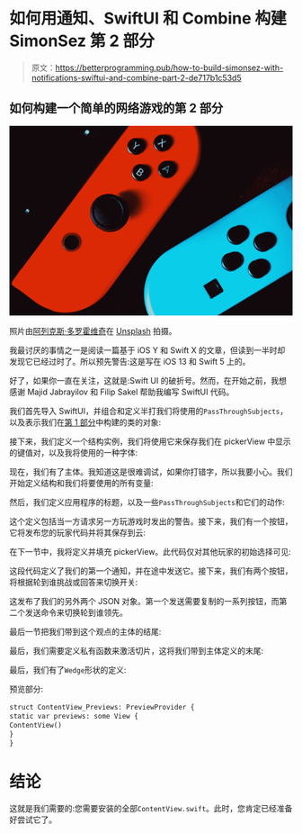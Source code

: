 # 如何用通知、SwiftUI 和 Combine 构建 SimonSez 第 2 部分

> 原文：<https://betterprogramming.pub/how-to-build-simonsez-with-notifications-swiftui-and-combine-part-2-de717b1c53d5>

## 如何构建一个简单的网络游戏的第 2 部分

![](img/8757033536538d6b9282215119fbe364.png)

照片由[阿列克斯·多罗霍维奇](https://unsplash.com/@aleksdorohovich?utm_source=medium&utm_medium=referral)在 [Unsplash](https://unsplash.com?utm_source=medium&utm_medium=referral) 拍摄。

我最讨厌的事情之一是阅读一篇基于 iOS Y 和 Swift X 的文章，但读到一半时却发现它已经过时了。所以预先警告:这是写在 iOS 13 和 Swift 5 上的。

好了，如果你一直在关注，这就是:Swift UI 的破折号。然而，在开始之前，我想感谢 Majid Jabrayilov 和 Filip Sakel 帮助我编写 SwiftUI 代码。

我们首先导入 SwiftUI，并组合和定义半打我们将使用的`PassThroughSubjects`，以及表示我们在[第 1 部分](https://medium.com/better-programming/how-to-build-simonsez-with-notifications-swiftui-and-combine-b143920261c3)中构建的类的对象:

接下来，我们定义一个结构实例，我们将使用它来保存我们在 pickerView 中显示的键值对，以及我将使用的一种字体:

现在，我们有了主体。我知道这是很难调试，如果你打错字，所以我要小心。我们开始定义结构和我们将要使用的所有变量:

然后，我们定义应用程序的标题，以及一些`PassThroughSubjects`和它们的动作:

这个定义包括当一方请求另一方玩游戏时发出的警告。接下来，我们有一个按钮，它将发布您的玩家代码并将其保存到云:

在下一节中，我将定义并填充 pickerView。此代码仅对其他玩家的初始选择可见:

这段代码定义了我们的第一个通知，并在途中发送它。接下来，我们有两个按钮，将根据轮到谁挑战或回答来切换开关:

这发布了我们的另外两个 JSON 对象。第一个发送需要复制的一系列按钮，而第二个发送命令来切换轮到谁领先。

最后一节把我们带到这个观点的主体的结尾:

最后，我们需要定义私有函数来激活切片，这将我们带到主体定义的末尾:

最后，我们有了`Wedge`形状的定义:

预览部分:

```
struct ContentView_Previews: PreviewProvider {
static var previews: some View {
ContentView()
}
}
```

# 结论

这就是我们需要的:您需要安装的全部`ContentView.swift`。此时，您肯定已经准备好尝试它了。